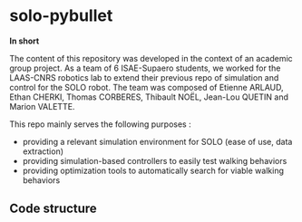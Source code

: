 # solo-pybullet
**In short**

The content of this repository was developed in the context of an academic group project. As a team of 6 ISAE-Supaero students, we worked for the LAAS-CNRS robotics lab to extend their previous repo of simulation and control for the SOLO robot.
The team was composed of Etienne ARLAUD, Ethan CHERKI, Thomas CORBERES, Thibault NOËL, Jean-Lou QUETIN and Marion VALETTE. 

This repo mainly serves the following purposes :
* providing a relevant simulation environment for SOLO (ease of use, data extraction)
* providing simulation-based controllers to easily test walking behaviors
* providing optimization tools to automatically search for viable walking behaviors

## Code structure
